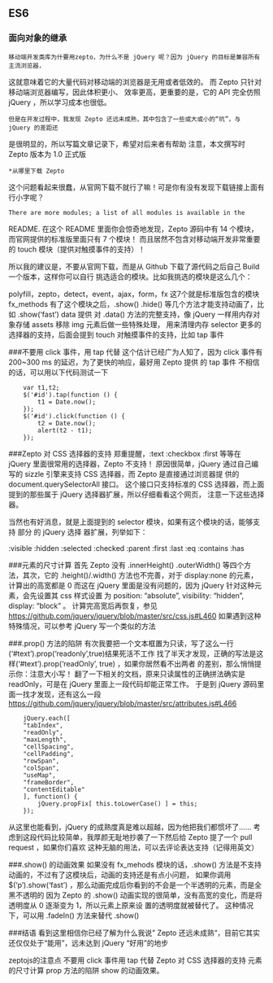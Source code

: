 ﻿## ES6
### 面向对象的继承
	移动端开发类库为什要用zepto，为什么不是 jQuery 呢？因为 jQuery 的目标是兼容所有主流浏览器，
这就意味着它的大量代码对移动端的浏览器是无用或者低效的。 而 Zepto 只针对移动端浏览器编写，因此体积更小、
效率更高，更重要的是，它的 API 完全仿照 jQuery ，所以学习成本也很低。
	
	但是在开发过程中，我发现 Zepto 还远未成熟，其中包含了一些或大或小的“坑”，与 jQuery 的差距还
是很明显的，所以写篇文章记录下，希望对后来者有帮助
注意，本文撰写时 Zepto 版本为 1.0 正式版

	*从哪里下载 Zepto
这个问题看起来很蠢，从官网下载不就行了嘛！可是你有没有发现下载链接上面有行小字呢？

	There are more modules; a list of all modules is available in the 
README.
在这个 README 里面你会惊奇地发现，Zepto 源码中有 14 个模块，而官网提供的标准版里面只有 7 个模块！
而且居然不包含对移动端开发非常重要的 touch 模块（提供对触摸事件的支持）！

所以我的建议是，不要从官网下载，而是从 Github 下载了源代码之后自己 Build 一个版本，这样你可以自行
挑选适合的模块。比如我挑选的模块是这么几个：

polyfill，zepto，detect，event，ajax，form，fx 这7个就是标准版包含的模块 fx_methods 
有了这个模块之后，.show() .hide() 等几个方法才能支持动画了，比如 .show(‘fast’) data 提供
对 .data() 方法的完整支持，像 jQuery 一样用内存对象存储 assets 移除 img 元素后做一些特殊处理，
用来清理内存 selector 更多的选择器的支持，后面会提到 touch 对触摸事件的支持，比如 tap 事件

###不要用 click 事件，用 tap 代替
这个估计已经广为人知了，因为 click 事件有 200~300 ms 的延迟，为了更快的响应，最好用 Zepto 提供
的 tap 事件
不相信的话，可以用以下代码测试一下
```
	var t1,t2;
	$('#id').tap(function () {
	    t1 = Date.now();
	});
	$('#id').click(function () {
	    t2 = Date.now();
	    alert(t2 - t1);
	});
```

###Zepto 对 CSS 选择器的支持
郑重提醒，:text :checkbox :first 等等在 jQuery 里面很常用的选择器，Zepto 不支持！
原因很简单，jQuery 通过自己编写的 sizzle 引擎来支持 CSS 选择器，而 Zepto 是直接通过浏览器提
供的 document.querySelectorAll 接口。
这个接口只支持标准的 CSS 选择器，而上面提到的那些属于 jQuery 选择器扩展，所以仔细看看这个网页，
注意一下这些选择器。

当然也有好消息，就是上面提到的 selector 模块，如果有这个模块的话，能够支持 部分 的 jQuery 选择
器扩展，列举如下：

:visible :hidden :selected :checked :parent :first :last :eq :contains :has

###元素的尺寸计算
首先 Zepto 没有 .innerHeight() .outerWidth() 等四个方法，其次，它的 .height()/.width() 
方法也不完善，对于 display:none 的元素，计算出的高宽都是 0
而这在 jQuery 里面是没有问题的，因为 jQuery 针对这种元素，会先设置其 css 样式设置
为 position: “absolute”, visibility: “hidden”, display: “block” 。
计算完高宽后再恢复，参见
https://github.com/jquery/jquery/blob/master/src/css.js#L460
如果遇到这种特殊情况，可以参考 jQuery 写一个类似的方法

###.prop() 方法的陷阱
有次我要把一个文本框置为只读，写了这么一行 (‘#text’).prop(‘readonly’,true)结果死活不工作
找了半天才发现，正确的写法是这样(‘#text’).prop(‘readOnly’, true) ，如果你居然看不出两者
的差别，那么悄悄提示你：注意大小写！
翻了一下相关的文档，原来只读属性的正确拼法确实是 readOnly，可是在 jQuery 里面上一段代码却能正常工作。
于是到 jQuery 源码里面一找才发现，还有这么一段 https://github.com/jquery/jquery/blob/master/src/attributes.js#L466
```
	jQuery.each([
    "tabIndex",
    "readOnly",
    "maxLength",
    "cellSpacing",
    "cellPadding",
    "rowSpan",
    "colSpan",
    "useMap",
    "frameBorder",
    "contentEditable"
	], function() {
	    jQuery.propFix[ this.toLowerCase() ] = this;
	});
```
从这里也能看到，jQuery 的成熟度真是难以超越，因为他把我们都惯坏了……
考虑到这段代码比较简单，我厚颜无耻地抄袭了一下然后给 Zepto 提了一个 pull request ，如果你们喜欢
这种无脑的用法，可以去评论表达支持（记得用英文）

###.show() 的动画效果
如果没有 fx_mehods 模块的话，.show() 方法是不支持动画的，不过有了这模块后，动画的支持还是有点小问题，
如果你调用 $(‘p’).show(‘fast’) ，那么动画完成后你看到的不会是一个半透明的元素，而是全黑不透明的
因为 Zepto 的 .show() 动画实现的很简单，没有高宽的变化，而是将透明度从 0 逐渐变为 1，所以元素上原来设
置的透明度就被替代了。
这种情况下，可以用 .fadeIn() 方法来替代 .show()

###结语
看到这里相信你已经了解为什么我说” Zepto 还远未成熟“，目前它其实还仅仅处于“能用”，远未达到 jQuery “好用”的地步

zeptojs的注意点 不要用 click 事件用 tap 代替 Zepto 对 CSS 选择器的支持 元素的尺寸计算 prop 方法的陷阱 show 的动画效果。